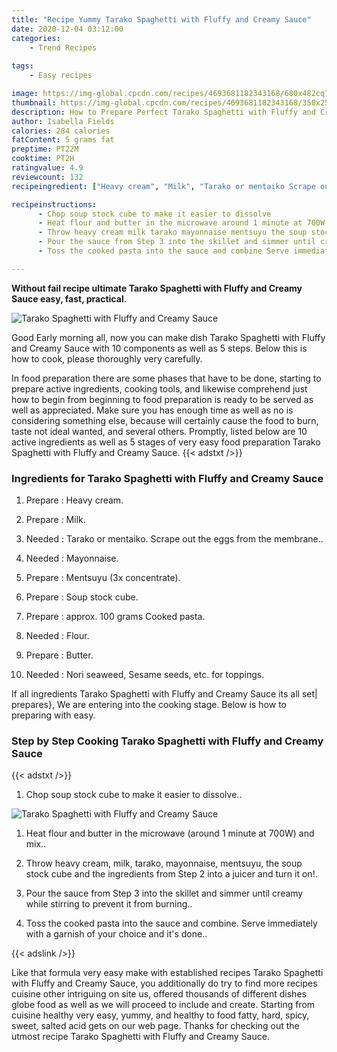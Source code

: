 ```yaml
---
title: "Recipe Yummy Tarako Spaghetti with Fluffy and Creamy Sauce"
date: 2020-12-04 03:12:00
categories:
    - Trend Recipes
    
tags:
    - Easy recipes

image: https://img-global.cpcdn.com/recipes/4693681182343168/680x482cq70/tarako-spaghetti-with-fluffy-and-creamy-sauce-recipe-main-photo.jpg
thumbnail: https://img-global.cpcdn.com/recipes/4693681182343168/350x250cq70/tarako-spaghetti-with-fluffy-and-creamy-sauce-recipe-main-photo.jpg
description: How to Prepare Perfect Tarako Spaghetti with Fluffy and Creamy Sauce with 10 ingredients and 5 stages of easy cooking.
author: Isabella Fields
calories: 284 calories
fatContent: 5 grams fat
preptime: PT22M
cooktime: PT2H
ratingvalue: 4.9
reviewcount: 132
recipeingredient: ["Heavy cream", "Milk", "Tarako or mentaiko Scrape out the eggs from the membrane", "Mayonnaise", "Mentsuyu 3x concentrate", "Soup stock cube", "approx 100 grams Cooked pasta", "Flour", "Butter", "Nori seaweed Sesame seeds etc for toppings"]

recipeinstructions: 
      - Chop soup stock cube to make it easier to dissolve 
      - Heat flour and butter in the microwave around 1 minute at 700W and mix 
      - Throw heavy cream milk tarako mayonnaise mentsuyu the soup stock cube and the ingredients from Step 2 into a juicer and turn it on 
      - Pour the sauce from Step 3 into the skillet and simmer until creamy while stirring to prevent it from burning 
      - Toss the cooked pasta into the sauce and combine Serve immediately with a garnish of your choice and its done

---
```




**Without fail recipe ultimate Tarako Spaghetti with Fluffy and Creamy Sauce easy, fast, practical**. 


![Tarako Spaghetti with Fluffy and Creamy Sauce](https://img-global.cpcdn.com/recipes/4693681182343168/680x482cq70/tarako-spaghetti-with-fluffy-and-creamy-sauce-recipe-main-photo.jpg "Tarako Spaghetti with Fluffy and Creamy Sauce")




Good Early morning all, now you can make dish Tarako Spaghetti with Fluffy and Creamy Sauce with 10 components as well as 5 steps. Below this is how to cook, please thoroughly very carefully.

In food preparation there are some phases that have to be done, starting to prepare active ingredients, cooking tools, and likewise comprehend just how to begin from beginning to food preparation is ready to be served as well as appreciated. Make sure you has enough time as well as no is considering something else, because will certainly cause the food to burn, taste not ideal wanted, and several others. Promptly, listed below are 10 active ingredients as well as 5 stages of very easy food preparation Tarako Spaghetti with Fluffy and Creamy Sauce.
{{< adstxt />}}

### Ingredients for Tarako Spaghetti with Fluffy and Creamy Sauce


1. Prepare  : Heavy cream.

1. Prepare  : Milk.

1. Needed  : Tarako or mentaiko. Scrape out the eggs from the membrane..

1. Needed  : Mayonnaise.

1. Prepare  : Mentsuyu (3x concentrate).

1. Prepare  : Soup stock cube.

1. Prepare  : approx. 100 grams Cooked pasta.

1. Needed  : Flour.

1. Prepare  : Butter.

1. Needed  : Nori seaweed, Sesame seeds, etc. for toppings.



If all ingredients Tarako Spaghetti with Fluffy and Creamy Sauce its all set| prepares}, We are entering into the cooking stage. Below is how to preparing with easy.

### Step by Step Cooking Tarako Spaghetti with Fluffy and Creamy Sauce

{{< adstxt />}}


1. Chop soup stock cube to make it easier to dissolve..



![Tarako Spaghetti with Fluffy and Creamy Sauce](https://img-global.cpcdn.com/steps/4969005107380224/160x128cq70/tarako-spaghetti-with-fluffy-and-creamy-sauce-recipe-step-1-photo.jpg" "Tarako Spaghetti with Fluffy and Creamy Sauce")



1. Heat flour and butter in the microwave (around 1 minute at 700W) and mix..



1. Throw heavy cream, milk, tarako, mayonnaise, mentsuyu, the soup stock cube and the ingredients from Step 2 into a juicer and turn it on!.



1. Pour the sauce from Step 3 into the skillet and simmer until creamy while stirring to prevent it from burning..



1. Toss the cooked pasta into the sauce and combine. Serve immediately with a garnish of your choice and it&#39;s done..





{{< adslink />}}

Like that formula very easy make with established recipes Tarako Spaghetti with Fluffy and Creamy Sauce, you additionally do try to find more recipes cuisine other intriguing on site us, offered thousands of different dishes globe food as well as we will proceed to include and create. Starting from cuisine healthy very easy, yummy, and healthy to food fatty, hard, spicy, sweet, salted acid gets on our web page. Thanks for checking out the utmost recipe Tarako Spaghetti with Fluffy and Creamy Sauce.
